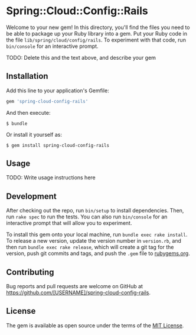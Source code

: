 # Spring::Cloud::Config::Rails

Welcome to your new gem! In this directory, you'll find the files you need to be able to package up your Ruby library into a gem. Put your Ruby code in the file `lib/spring/cloud/config/rails`. To experiment with that code, run `bin/console` for an interactive prompt.

TODO: Delete this and the text above, and describe your gem

## Installation

Add this line to your application's Gemfile:

```ruby
gem 'spring-cloud-config-rails'
```

And then execute:

    $ bundle

Or install it yourself as:

    $ gem install spring-cloud-config-rails

## Usage

TODO: Write usage instructions here

## Development

After checking out the repo, run `bin/setup` to install dependencies. Then, run `rake spec` to run the tests. You can also run `bin/console` for an interactive prompt that will allow you to experiment.

To install this gem onto your local machine, run `bundle exec rake install`. To release a new version, update the version number in `version.rb`, and then run `bundle exec rake release`, which will create a git tag for the version, push git commits and tags, and push the `.gem` file to [rubygems.org](https://rubygems.org).

## Contributing

Bug reports and pull requests are welcome on GitHub at https://github.com/[USERNAME]/spring-cloud-config-rails.


## License

The gem is available as open source under the terms of the [MIT License](http://opensource.org/licenses/MIT).

